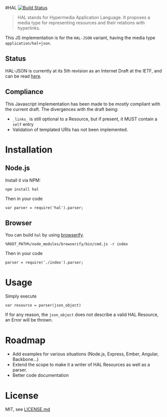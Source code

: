 #HAL [![Build Status](https://travis-ci.org/xcambar/hal.png?branch=master)](https://travis-ci.org/xcambar/hal)

> HAL stands for Hypermedia Application Language. It proposes a media type for representing resources and their relations with hyperlinks.

This JS implementation is for the `HAL-JSON` variant, having the media type `application/hal+json`.

## Status

HAL-JSON is currently at its 5th revision as an Internet Draft at the IETF, and can be read [here](http://tools.ietf.org/html/draft-kelly-json-hal-05).

## Compliance

This Javascript implementation has been made to be _mostly_ compliant with the current draft. The divergences with the draft being:

* `_links_` is still optional to a Resource, but if present, it MUST contain a `self` entry
* Validation of templated URIs has not been implemented.

# Installation

## Node.js

Install it via NPM:

    npm install hal

Then in your code

    var parser = require('hal').parser;

## Browser

You can build `hal` by using [browserify](http://github.com/substack/node-browserify).

    %ROOT_PATH%/node_modules/browserify/bin/cmd.js -r index

Then in your code

    parser = require('./index').parser;

# Usage

Simply execute

    var resource = parser(json_object)

If for any reason, the `json_object` does not describe a valid HAL Resource, an Error will be thrown.

# Roadmap

* Add examples for various situations (Node.js, Express, Ember, Angular, Backbone...)
* Extend the scope to make it a writer of HAL Resources as well as a parser.
* Better code documentation

# License

MIT, see [LICENSE.md](xcambar/hal/LICENSE.md)




